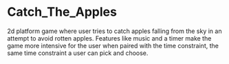 # Catch_The_Apples
2d platform game where user tries to catch apples falling from the sky in an attempt to avoid rotten apples. Features like music and a timer make the game more intensive for the user when paired with the time constraint, the same time constraint a user can pick and choose.
